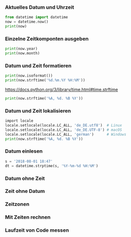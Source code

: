 ### Aktuelles Datum und Uhrzeit

```py
from datetime import datetime  
now = datetime.now()  
print(now)
```

### Einzelne Zeitkomponten ausgeben


```py
print(now.year)
print(now.month)
```

### Datum und Zeit formatieren


```py
print(now.isoformat())
print(now.strftime('%d.%m.%Y %H:%M'))
```

<https://docs.python.org/3/library/time.html#time.strftime>

```py
print(now.strftime('%A, %d. %B %Y'))
```

### Datum und Zeit lokalisieren

```py
import locale  
locale.setlocale(locale.LC_ALL, 'de_DE.utf8')  # Linux    
locale.setlocale(locale.LC_ALL, 'de_DE.UTF-8') # macOS  
locale.setlocale(locale.LC_ALL, 'german')      # Windows  
print(now.strftime('%A, %d. %B %Y'))
```

### Datum einlesen

```py
s = '2018-08-01 18:47'  
dt = datetime.strptime(s, '%Y-%m-%d %H:%M')

```

### Datum ohne Zeit


### Zeit ohne Datum


### Zeitzonen

### Mit Zeiten rechnen

### Laufzeit von Code messen